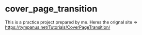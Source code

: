 # cover_page_transition
This is a practice project prepared by me.
Heres the orignal site =>
https://tympanus.net/Tutorials/CoverPageTransition/ 
